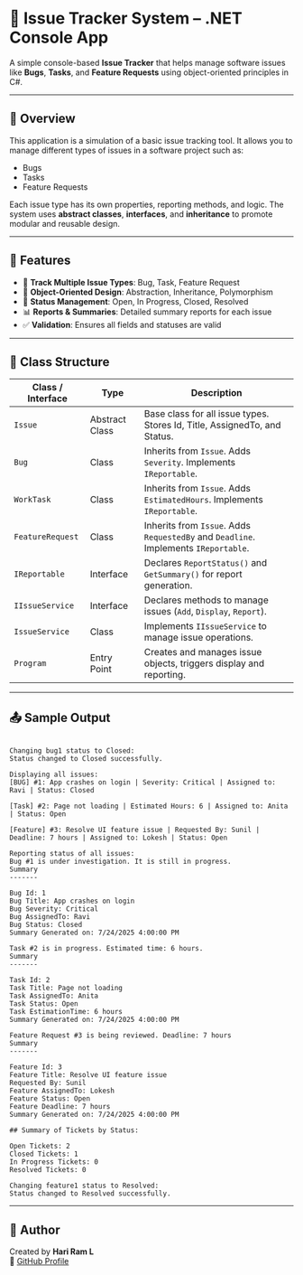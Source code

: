 
# 🐞 Issue Tracker System – .NET Console App

A simple console-based **Issue Tracker** that helps manage software issues like **Bugs**, **Tasks**, and **Feature Requests** using object-oriented principles in C#.

---

## 📌 Overview

This application is a simulation of a basic issue tracking tool. It allows you to manage different types of issues in a software project such as:

- Bugs
- Tasks
- Feature Requests

Each issue type has its own properties, reporting methods, and logic. The system uses **abstract classes**, **interfaces**, and **inheritance** to promote modular and reusable design.

---

## 🚀 Features

- 🔹 **Track Multiple Issue Types**: Bug, Task, Feature Request  
- 🧩 **Object-Oriented Design**: Abstraction, Inheritance, Polymorphism  
- 🔄 **Status Management**: Open, In Progress, Closed, Resolved  
- 📊 **Reports & Summaries**: Detailed summary reports for each issue  
- ✅ **Validation**: Ensures all fields and statuses are valid  

---

## 🧱 Class Structure

| Class / Interface   | Type           | Description |
|---------------------|----------------|-------------|
| `Issue`             | Abstract Class | Base class for all issue types. Stores Id, Title, AssignedTo, and Status. |
| `Bug`               | Class          | Inherits from `Issue`. Adds `Severity`. Implements `IReportable`. |
| `WorkTask`          | Class          | Inherits from `Issue`. Adds `EstimatedHours`. Implements `IReportable`. |
| `FeatureRequest`    | Class          | Inherits from `Issue`. Adds `RequestedBy` and `Deadline`. Implements `IReportable`. |
| `IReportable`       | Interface      | Declares `ReportStatus()` and `GetSummary()` for report generation. |
| `IIssueService`     | Interface      | Declares methods to manage issues (`Add`, `Display`, `Report`). |
| `IssueService`      | Class          | Implements `IIssueService` to manage issue operations. |
| `Program`           | Entry Point    | Creates and manages issue objects, triggers display and reporting. |

---

## 📤 Sample Output

```

Changing bug1 status to Closed:
Status changed to Closed successfully.

Displaying all issues:
[BUG] #1: App crashes on login | Severity: Critical | Assigned to: Ravi | Status: Closed

[Task] #2: Page not loading | Estimated Hours: 6 | Assigned to: Anita | Status: Open

[Feature] #3: Resolve UI feature issue | Requested By: Sunil | Deadline: 7 hours | Assigned to: Lokesh | Status: Open

Reporting status of all issues:
Bug #1 is under investigation. It is still in progress.
Summary
-------

Bug Id: 1
Bug Title: App crashes on login
Bug Severity: Critical
Bug AssignedTo: Ravi
Bug Status: Closed
Summary Generated on: 7/24/2025 4:00:00 PM

Task #2 is in progress. Estimated time: 6 hours.
Summary
-------

Task Id: 2
Task Title: Page not loading
Task AssignedTo: Anita
Task Status: Open
Task EstimationTime: 6 hours
Summary Generated on: 7/24/2025 4:00:00 PM

Feature Request #3 is being reviewed. Deadline: 7 hours
Summary
-------

Feature Id: 3
Feature Title: Resolve UI feature issue
Requested By: Sunil
Feature AssignedTo: Lokesh
Feature Status: Open
Feature Deadline: 7 hours
Summary Generated on: 7/24/2025 4:00:00 PM

## Summary of Tickets by Status:

Open Tickets: 2
Closed Tickets: 1
In Progress Tickets: 0
Resolved Tickets: 0

Changing feature1 status to Resolved:
Status changed to Resolved successfully.

```






---

## 🙋 Author

Created by **Hari Ram L**  
🔗 [GitHub Profile](https://github.com/hariram7405)
```

